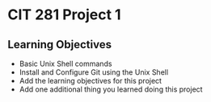 # CIT 281 Project 1

## Learning Objectives

- Basic Unix Shell commands
- Install and Configure Git using the Unix Shell
- Add the learning objectives for this project
- Add one additional thing you learned doing this project
